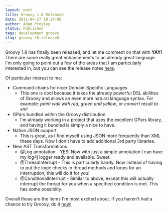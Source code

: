 ```yaml
---
layout: post
title: Groovy 1.8 Released
date: 2011-04-27 10:29:00
author: Adam Presley
status: Published
tags: development groovy
slug: groovy-18-released
---
```


Groovy 1.8 has finally been released, and let me comment on that with
**YAY!** There are some really great enhancements to an already great
language. I'm only going to point out a few of the areas that I am
particularly interested in, but you can see the release notes [here](http://docs.codehaus.org/display/GROOVY/Groovy+1.8+release+notes).

Of particular interest to me:    

* Command chains for nicer Domain-Specific Languages  
	* This one is cool because it takes the already powerful DSL abilities of Groovy and allows an even more natural language syntax. For example: *paint wall with red, green and yellow*, or *convert result to xml*
* GPars bundled within the Groovy distribution  
	* I'm already working in a project that uses the excellent GPars library, and having it bundled is simply a nice to have.
* Native JSON support  
	* This is great, as I find myself using JSON more frequently than XML these days. Now I don't have to add additional 3rd party libraries.
* New AST Transformations  
	* @Log annotation - YES! Now with just a simple annotation I can have my log4j logger ready and available. Sweet.
	* @ThreadInterrupt - This is particularly handy. Now instead of having to put the logic checks in thread methods and loops for an interruption, this will do it for you!
	* @ConditionalInterrupt - Similar to above, except this will actually interrupt the thread for you when a specified condition is met. This has some possiblity.

Overall those are the items I'm most excited about. If you haven't had a
chance to try Groovy, do it [now!](http://groovy.codehaus.org/)
